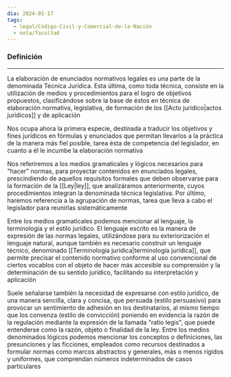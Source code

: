 ```yaml
---
dia: 2024-01-17
tags:
  - legal/Código-Civil-y-Comercial-de-la-Nación
  - nota/facultad
---
```

### Definición
---
La elaboración de enunciados normativos legales es una parte de la denominada Técnica Jurídica. Esta última, como toda técnica, consiste en la utilización de medios y procedimientos para el logro de objetivos propuestos, clasificándose sobre la base de éstos en técnica de elaboración normativa, legislativa, de formación de los [[Acto jurídico|actos jurídicos]] y de aplicación

Nos ocupa ahora la primera especie, destinada a traducir los objetivos y fines jurídicos en fórmulas y enunciados que permitan llevarlos a la práctica de la manera más fiel posible, tarea ésta de competencia del legislador, en cuanto a él le incumbe la elaboración normativa

Nos referiremos a los medios gramaticales y lógicos necesarios para "hacer" normas, para proyectar contenidos en enunciados legales, prescindiendo de aquellos requisitos formales que deben observarse para la formación de la [[Ley|ley]], que analizáramos anteriormente, cuyos procedimientos integran la denominada técnica legislativa. Por último, haremos referencia a la agrupación de normas, tarea que lleva a cabo el legislador para reunirlas sistemáticamente

Entre los medios gramaticales podemos mencionar al lenguaje, la terminología y el estilo jurídico. El lenguaje escrito es la manera de expresión de las normas legales, utilizándose para su exteriorización el lenguaje natural, aunque también es necesario construir un lenguaje técnico, denominado [[Terminología jurídica|terminología jurídica]], que permite precisar el contenido normativo conforme al uso convencional de ciertos vocablos con el objeto de hacer más accesible su comprensión y la determinación de su sentido jurídico, facilitando su interpretación y aplicación

Suele señalarse también la necesidad de expresarse con estilo jurídico, de una manera sencilla, clara y concisa, que persuada (estilo persuasivo) para provocar un sentimiento de adhesión en los destinatarios, al mismo tiempo que los convenza (estilo de convicción) poniendo en evidencia la razón de la regulación mediante la expresión de la llamada "ratio legis", que puede entenderse como la razón, objeto o finalidad de la ley. Entre los medios denominados lógicos podemos mencionar los conceptos o definiciones, las presunciones y las ficciones, empleados como recursos destinados a formular normas como marcos abstractos y generales, más o menos rígidos y uniformes, que comprendan números indeterminados de casos particulares


